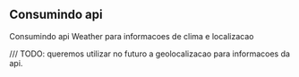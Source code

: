 ## Consumindo api

Consumindo api Weather para informacoes de clima e localizacao



/// TODO: queremos utilizar no futuro a geolocalizacao para informacoes da api.

